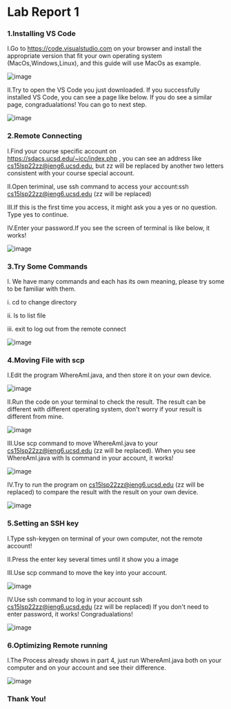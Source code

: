  #  **Lab Report 1**

 ###  **1.Installing VS Code**
 
 I.Go to https://code.visualstudio.com on your browser and install the appropriate version that fit your own operating system (MacOs,Windows,Linux), and this guide will use MacOs as example.
 
![image](https://user-images.githubusercontent.com/103301184/162617995-64676694-13a5-4c41-90d4-a33a5745d142.png)

II.Try to open the VS Code you just downloaded. If you successfully installed VS Code, you can see a page like below. If you do see a similar page, congradualations! You can go to next step.

![image](https://user-images.githubusercontent.com/103301184/162618002-38ee6f4f-e5fd-4b86-9528-0271069424db.png)

### **2.Remote Connecting**
I.Find your course specific account on https://sdacs.ucsd.edu/~icc/index.php , you can see an address like cs15lsp22zz@ieng6.ucsd.edu, but zz will be replaced by another two letters consistent with your course special account.

II.Open teriminal, use ssh command to access your account:ssh cs15lsp22zz@ieng6.ucsd.edu (zz will be replaced)

III.If this is the first time you access, it might ask you a yes or no question. Type yes to continue.

IV.Enter your password.If you see the screen of terminal is like below, it works!

![image](https://user-images.githubusercontent.com/103301184/162618006-914d99e7-8c6f-4f0e-89de-27285c8cb13d.png)

### **3.Try Some Commands**
I. We have many commands and each has its own meaning, please try some to be familiar with them.

i. cd to change directory

ii. ls to list file

iii. exit to log out from the remote connect 

![image](https://user-images.githubusercontent.com/103301184/162618012-3883f22c-ba58-414a-803e-16033b41f5b3.png)

### **4.Moving File with scp**
I.Edit the program WhereAmI.java, and then store it on your own device.

![image](https://user-images.githubusercontent.com/103301184/162618024-d25e4246-33ae-4849-be6a-9737274ae310.png)

II.Run the code on your terminal to check the result. The result can be different with different operating system, don't worry if your result is different from mine.

![image](https://user-images.githubusercontent.com/103301184/162618039-5203c408-b503-491a-9185-0fcb13f83734.png)

III.Use scp command to move WhereAmI.java to your cs15lsp22zz@ieng6.ucsd.edu (zz will be replaced). When you see WhereAmI.java with ls command in your account, it works!

![image](https://user-images.githubusercontent.com/103301184/162618045-0538fd0a-f445-49f3-9f65-b51761431dee.png)

IV.Try to run the program on cs15lsp22zz@ieng6.ucsd.edu (zz will be replaced) to compare the result with the result on your own device.

![image](https://user-images.githubusercontent.com/103301184/162618051-3dc3c880-1775-4a3f-a536-abbae71b4da6.png)

### **5.Setting an SSH key**
I.Type ssh-keygen on terminal of your own computer, not the remote account!

II.Press the enter key several times until it show you a image

III.Use scp command to move the key into your account.

![image](https://user-images.githubusercontent.com/103301184/162618057-358f0c7e-3719-431a-b7fe-25668cf0cdf1.png)

IV.Use ssh command to log in your account ssh cs15lsp22zz@ieng6.ucsd.edu (zz will be replaced) If you don't need to enter password, it works! Congradualations!

![image](https://user-images.githubusercontent.com/103301184/162618070-f50109d3-2da4-4985-a473-ef0d238a506b.png)

### **6.Optimizing Remote running**
I.The Process already shows in part 4, just run WhereAmI.java both on your computer and on your account and see their difference. 

![image](https://user-images.githubusercontent.com/103301184/162618079-5ee480ba-b0fe-429a-bd8c-a9e6e5e838df.png)

### Thank You! 


